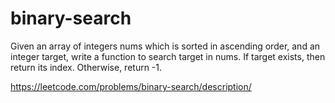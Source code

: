 # binary-search

Given an array of integers nums which is sorted in ascending order, and an integer target, write a function to search target in nums. 
If target exists, then return its index. Otherwise, return -1.

https://leetcode.com/problems/binary-search/description/

